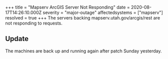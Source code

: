 +++
title = "Mapserv ArcGIS Server Not Responding"
date = 2020-08-17T14:26:10.000Z
severity = "major-outage"
affectedsystems = ["mapserv"]
resolved = true
+++
The servers backing mapserv.utah.gov/arcgis/rest are not responding to requests.

## Update

The machines are back up and running again after patch Sunday yesterday.
